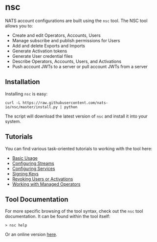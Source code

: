# nsc

NATS account configurations are built using the `nsc` tool. The NSC tool allows you to:

* Create and edit Operators, Accounts, Users
* Manage subscribe and publish permissions for Users
* Add and delete Exports and Imports
* Generate Activation tokens
* Generate User credential files
* Describe Operators, Accounts, Users, and Activations
* Push account JWTs to a server or pull account JWTs from a server

## Installation

Installing `nsc` is easy:

```text
curl -L https://raw.githubusercontent.com/nats-io/nsc/master/install.py | python
```

The script will download the latest version of `nsc` and install it into your system.

## Tutorials

You can find various task-oriented tutorials to working with the tool here:

* [Basic Usage](nsc.md)
* [Configuring Streams](streams.md)
* [Configuring Services](services.md)
* [Signing Keys](signing_keys.md)
* [Revoking Users or Activations](revocation.md)
* [Working with Managed Operators](managed.md)

## Tool Documentation

For more specific browsing of the tool syntax, check out the `nsc` tool documentation. It can be found within the tool itself:

```text
> nsc help
```

Or an online version [here](https://nats-io.github.io/nsc).

